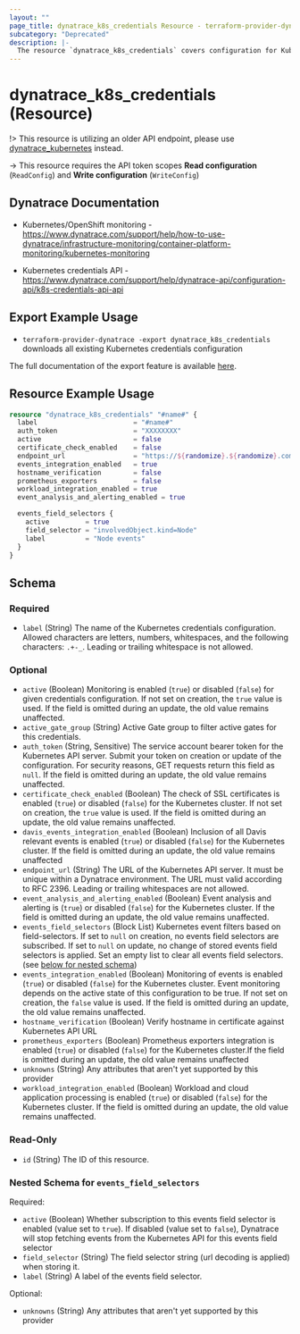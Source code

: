 ```yaml
---
layout: ""
page_title: dynatrace_k8s_credentials Resource - terraform-provider-dynatrace"
subcategory: "Deprecated"
description: |-
  The resource `dynatrace_k8s_credentials` covers configuration for Kubernetes credentials
---
```


# dynatrace_k8s_credentials (Resource)

!> This resource is utilizing an older API endpoint, please use [dynatrace_kubernetes](https://registry.terraform.io/providers/dynatrace-oss/dynatrace/latest/docs/resources/kubernetes) instead.

-> This resource requires the API token scopes **Read configuration** (`ReadConfig`) and **Write configuration** (`WriteConfig`)

## Dynatrace Documentation

- Kubernetes/OpenShift monitoring - https://www.dynatrace.com/support/help/how-to-use-dynatrace/infrastructure-monitoring/container-platform-monitoring/kubernetes-monitoring

- Kubernetes credentials API - https://www.dynatrace.com/support/help/dynatrace-api/configuration-api/k8s-credentials-api-api

## Export Example Usage

- `terraform-provider-dynatrace -export dynatrace_k8s_credentials` downloads all existing Kubernetes credentials configuration

The full documentation of the export feature is available [here](https://registry.terraform.io/providers/dynatrace-oss/dynatrace/latest/docs/guides/export-v2).

## Resource Example Usage

```terraform
resource "dynatrace_k8s_credentials" "#name#" {
  label                        = "#name#"
  auth_token                   = "XXXXXXXX"
  active                       = false
  certificate_check_enabled    = false
  endpoint_url                 = "https://${randomize}.${randomize}.com:6443/"
  events_integration_enabled   = true
  hostname_verification        = false
  prometheus_exporters         = false
  workload_integration_enabled = true
  event_analysis_and_alerting_enabled = true

  events_field_selectors {
    active         = true
    field_selector = "involvedObject.kind=Node"
    label          = "Node events"
  }
}
```

<!-- schema generated by tfplugindocs -->
## Schema

### Required

- `label` (String) The name of the Kubernetes credentials configuration.  Allowed characters are letters, numbers, whitespaces, and the following characters: `.+-_`. Leading or trailing whitespace is not allowed.

### Optional

- `active` (Boolean) Monitoring is enabled (`true`) or disabled (`false`) for given credentials configuration.  If not set on creation, the `true` value is used.  If the field is omitted during an update, the old value remains unaffected.
- `active_gate_group` (String) Active Gate group to filter active gates for this credentials.
- `auth_token` (String, Sensitive) The service account bearer token for the Kubernetes API server.  Submit your token on creation or update of the configuration. For security reasons, GET requests return this field as `null`.  If the field is omitted during an update, the old value remains unaffected.
- `certificate_check_enabled` (Boolean) The check of SSL certificates is enabled (`true`) or disabled (`false`) for the Kubernetes cluster.  If not set on creation, the `true` value is used.  If the field is omitted during an update, the old value remains unaffected.
- `davis_events_integration_enabled` (Boolean) Inclusion of all Davis relevant events is enabled (`true`) or disabled (`false`) for the Kubernetes cluster. If the field is omitted during an update, the old value remains unaffected
- `endpoint_url` (String) The URL of the Kubernetes API server.  It must be unique within a Dynatrace environment.  The URL must valid according to RFC 2396. Leading or trailing whitespaces are not allowed.
- `event_analysis_and_alerting_enabled` (Boolean) Event analysis and alerting is (`true`) or disabled (`false`) for the Kubernetes cluster. If the field is omitted during an update, the old value remains unaffected.
- `events_field_selectors` (Block List) Kubernetes event filters based on field-selectors. If set to `null` on creation, no events field selectors are subscribed. If set to `null` on update, no change of stored events field selectors is applied. Set an empty list to clear all events field selectors. (see [below for nested schema](#nestedblock--events_field_selectors))
- `events_integration_enabled` (Boolean) Monitoring of events is enabled (`true`) or disabled (`false`) for the Kubernetes cluster. Event monitoring depends on the active state of this configuration to be true.  If not set on creation, the `false` value is used.  If the field is omitted during an update, the old value remains unaffected.
- `hostname_verification` (Boolean) Verify hostname in certificate against Kubernetes API URL
- `prometheus_exporters` (Boolean) Prometheus exporters integration is enabled (`true`) or disabled (`false`) for the Kubernetes cluster.If the field is omitted during an update, the old value remains unaffected
- `unknowns` (String) Any attributes that aren't yet supported by this provider
- `workload_integration_enabled` (Boolean) Workload and cloud application processing is enabled (`true`) or disabled (`false`) for the Kubernetes cluster. If the field is omitted during an update, the old value remains unaffected.

### Read-Only

- `id` (String) The ID of this resource.

<a id="nestedblock--events_field_selectors"></a>
### Nested Schema for `events_field_selectors`

Required:

- `active` (Boolean) Whether subscription to this events field selector is enabled (value set to `true`). If disabled (value set to `false`), Dynatrace will stop fetching events from the Kubernetes API for this events field selector
- `field_selector` (String) The field selector string (url decoding is applied) when storing it.
- `label` (String) A label of the events field selector.

Optional:

- `unknowns` (String) Any attributes that aren't yet supported by this provider
 